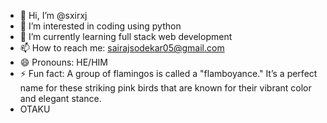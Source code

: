 - 👋 Hi, I’m @sxirxj
- 👀 I’m interested in coding using python
- 🌱 I’m currently learning full stack web development 
- 📫 How to reach me: sairajsodekar05@gmail.com
- 😄 Pronouns: HE/HIM
- ⚡ Fun fact: A group of flamingos is called a "flamboyance." It’s a perfect name for these striking pink birds that are known for their vibrant color and elegant stance.
- OTAKU
<!---
sxirxj/sxirxj is a ✨ special ✨ repository because its `README.md` (this file) appears on your GitHub profile.
You can click the Preview link to take a look at your changes.
--->
